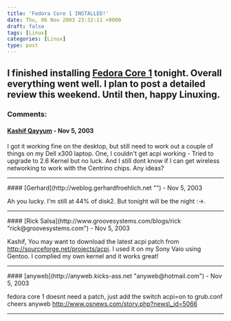 ```yaml
---
title: 'Fedora Core 1 INSTALLED!'
date: Thu, 06 Nov 2003 23:32:11 +0000
draft: false
tags: [Linux]
categories: [Linux]
type: post
---
```


I finished installing [Fedora Core 1](http://fedora.redhat.com) tonight. Overall everything went well. I plan to post a detailed review this weekend. Until then, happy Linuxing.
---
### Comments:
#### [Kashif Qayyum]( "kqayyum@ggu.edu") - <time datetime="2003-11-07 01:02:14">Nov 5, 2003</time>

I got it working fine on the desktop, but still need to work out a couple of things on my Dell x300 laptop. One, I couldn't get acpi working - Tried to upgrade to 2.6 Kernel but no luck. And I still dont know if I can get wireless networking to work with the Centrino chips. Any ideas?
<hr />
#### [Gerhard](http://weblog.gerhardfroehlich.net "") - <time datetime="2003-11-07 01:31:07">Nov 5, 2003</time>

Ah you lucky. I'm still at 44% of disk2. But tonight will be the night :->.
<hr />
#### [Rick Salsa](http://www.groovesystems.com/blogs/rick "rick@groovesystems.com") - <time datetime="2003-11-07 09:41:16">Nov 5, 2003</time>

Kashif, You may want to download the latest acpi patch from http://sourceforge.net/projects/acpi. I used it on my Sony Vaio using Gentoo. I complied my own kernel and it works great!
<hr />
#### [anyweb](http://anyweb.kicks-ass.net "anyweb@hotmail.com") - <time datetime="2003-11-07 15:02:32">Nov 5, 2003</time>

fedora core 1 doesnt need a patch, just add the switch acpi=on to grub.conf cheers anyweb http://www.osnews.com/story.php?news\_id=5066
<hr />
